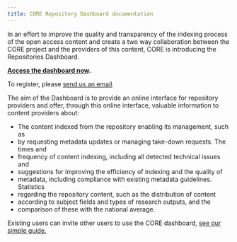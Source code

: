 ```yaml
---
title: CORE Repository Dashboard documentation
---
```


In an effort to improve the quality and transparency of the indexing process
of the open access content and create a two way collaboration between the CORE
project and the providers of this content, CORE is introducing the
Repositories Dashboard.

**[Access the dashboard now](/dashboard).**

To register, please [send us an
email](mailto:d%61shb%6Far%64%40c%6Fre.ac%2Euk).

The aim of the Dashboard is to provide an online interface for repository
providers and offer, through this online interface, valuable information to
content providers about:

* The content indexed from the repository enabling its management, such as
* by requesting metadata updates or managing take-down requests. The times and
* frequency of content indexing, including all detected technical issues and
* suggestions for improving the efficiency of indexing and the quality of
* metadata, including compliance with existing metadata guidelines. Statistics
* regarding the repository content, such as the distribution of content
* according to subject fields and types of research outputs, and the
* comparison of these with the national average.

Existing users can invite other users to use the CORE dashboard, [see our
simple guide.](/help/inviteusers.pdf)
